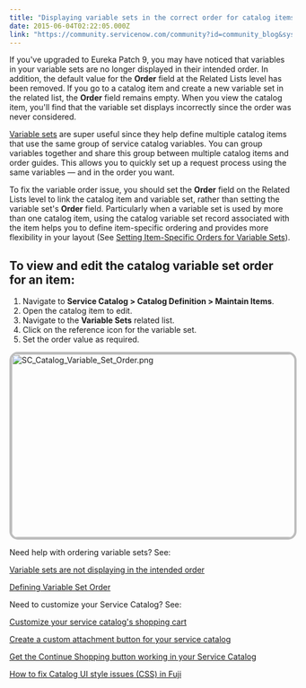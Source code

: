 ```yaml
---
title: "Displaying variable sets in the correct order for catalog items"
date: 2015-06-04T02:22:05.000Z
link: "https://community.servicenow.com/community?id=community_blog&sys_id=c07ceea1dbd0dbc01dcaf3231f9619b6"
---
```

<p>If you've upgraded to Eureka Patch 9, you may have noticed that variables in your variable sets are no longer displayed in their intended order. In addition, the default value for the <strong>Order</strong> field at the Related Lists level has been removed. If you go to a catalog item and create a new variable<em> </em>set in the related list, the <strong>Order</strong> field remains empty. When you view the catalog item, you'll find that the variable set displays incorrectly since the order was never considered.</p><p></p><p><a title="ki.servicenow.com/index.php?title=Service_Catalog_Variable_Sets#gsc.tab=0" href="http://wiki.servicenow.com/index.php?title=Service_Catalog_Variable_Sets#gsc.tab=0">Variable sets</a> are super useful since they help define multiple catalog items that use the same group of service catalog variables. You can group variables together and share this group between multiple catalog items and order guides. This allows you to quickly set up a request process using the same variables — and in the order you want.</p><p></p><p>To fix the variable order issue, you should set the <strong>Order</strong> field on the Related Lists level to link the catalog item and variable set, rather than setting the variable set's <strong>Order</strong> field. Particularly when a variable set is used by more than one catalog item, using the catalog variable set record associated with the item helps you to define item-specific ordering and provides more flexibility in your layout (See <a title="ki.servicenow.com/index.php?title=Service_Catalog_Variable_Sets#Setting_Item-Specific_Orders_for_Variable_Sets" href="http://wiki.servicenow.com/index.php?title=Service_Catalog_Variable_Sets#Setting_Item-Specific_Orders_for_Variable_Sets">Setting Item-Specific Orders for Variable Sets</a>).</p><p></p><h2>To view and edit the catalog variable set order for an item:</h2><ol><li>Navigate to <strong>Service Catalog &gt; Catalog Definition &gt; Maintain Items</strong>.</li><li>Open the catalog item to edit.</li><li>Navigate to the <strong>Variable Sets</strong> related list.</li><li>Click on the reference icon for the variable set.</li><li>Set the order value as required.</li></ol><p><img   alt="SC_Catalog_Variable_Set_Order.png" class="image-0 jive-image" src="90246086db9c5344e9737a9e0f9619c7.iix" style="height: 327px; width: 620px; display: block; margin-left: auto; margin-right: auto; border: #BDBDBD 4px solid; border-radius: 15px;"/></p><p></p><p>Need help with ordering variable sets? See:</p><p><a title="i.service-now.com/kb_view.do?sysparm_article=KB0547487" href="https://hi.service-now.com/kb_view.do?sysparm_article=KB0547487">Variable sets are not displaying in the intended order</a></p><p><a title="ki.servicenow.com/index.php?title=Service_Catalog_Variable_Sets#Defining_Variable_Set_Order" href="http://wiki.servicenow.com/index.php?title=Service_Catalog_Variable_Sets#Defining_Variable_Set_Order">Defining Variable Set Order</a></p><p></p><p>Need to customize your Service Catalog? See:</p><p><a title="Customize your service catalog's shopping cart" __default_attr="4284" __jive_macro_name="blogpost" class="jive_macro jive_macro_blogpost" data-orig-content="Customize your service catalog's shopping cart" data-renderedposition="879.984375_8_316_16" href="/community?id=community_blog&sys_id=ba8de669dbd0dbc01dcaf3231f96195c">Customize your service catalog's shopping cart</a></p><p><a title="" _jive_internal="true" data-containerid="2900" data-containertype="37" data-objectid="4212" data-objecttype="38" href="/community/service-management/service-catalog/blog/2015/05/08/create-a-custom-attachment-button-for-your-service-catalog">Create a custom attachment button for your service catalog</a></p><p><a title="" _jive_internal="true" data-containerid="2900" data-containertype="37" data-objectid="4190" data-objecttype="38" href="/community/service-management/service-catalog/blog/2015/05/01/how-to-get-continue-shopping-buttons-to-work-in-your-service-catalog">Get the Continue Shopping button working in your Service Catalog</a></p><p><a title="" _jive_internal="true" data-containerid="2900" data-containertype="37" data-objectid="4075" data-objecttype="38" href="/community/service-management/service-catalog/blog/2015/04/10/how-to-fix-catalog-ui-styling-issues-css-in-fuji">How to fix Catalog UI style issues (CSS) in Fuji</a></p>
